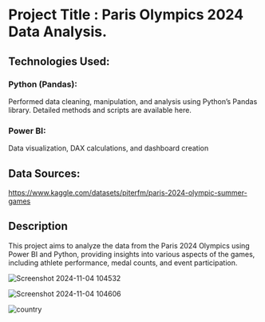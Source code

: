 # Project Title : Paris Olympics 2024 Data Analysis.

## Technologies Used:
  ### Python (Pandas): 
  Performed data cleaning, manipulation, and analysis using Python’s Pandas library. Detailed methods and scripts are available here.
  ### Power BI:
  Data visualization, DAX calculations, and dashboard creation

## Data Sources: 
https://www.kaggle.com/datasets/piterfm/paris-2024-olympic-summer-games

## Description
This project aims to analyze the data from the Paris 2024 Olympics using Power BI and Python, providing insights into various aspects of the games, including athlete performance, medal counts, and event participation.


![Screenshot 2024-11-04 104532](https://github.com/user-attachments/assets/7bb42b2c-1d99-4f64-af3c-f798a1db9246)

![Screenshot 2024-11-04 104606](https://github.com/user-attachments/assets/74a41cb9-f0a0-4db9-8781-e0a582737061)

![country](https://github.com/user-attachments/assets/4e4f2a71-df31-440d-89cb-38b6b8dde640)

